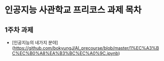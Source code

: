 # 인공지능 사관학교 프리코스 과제 목차

## 1주차 과제 
* [인공지능의 네가지 분야] (https://github.com/bokyungJ/AI_precourse/blob/master/1%EC%A3%BC%EC%B0%A8%EA%B3%BC%EC%A0%9C.ipynb)
